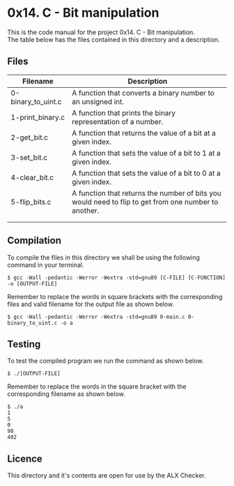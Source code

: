 # 0x14. C - Bit manipulation

This is the code manual for the project 0x14. C - Bit manipulation.  
The table below has the files contained in this directory and a description.  

## Files

|Filename | Description|
|---------|------------|
|0-binary_to_uint.c | A function that converts a binary number to an unsigned int.|
|1-print_binary.c | A function that prints the binary representation of a number.|
|2-get_bit.c | A function that returns the value of a bit at a given index.|
|3-set_bit.c | A function that sets the value of a bit to 1 at a given index.|
|4-clear_bit.c | A function that sets the value of a bit to 0 at a given index.|
|5-flip_bits.c| A function that returns the number of bits you would need to flip to get from one number to another.|
| | |
| | |



## Compilation

To compile the files in this directory we shall be using the following command in your terminal.

```commandline
$ gcc -Wall -pedantic -Werror -Wextra -std=gnu89 [C-FILE] [C-FUNCTION] -o [OUTPUT-FILE]
```

Remember to replace the words in square brackets with the corresponding files and valid filename for the output file as shown below.

```commandline
$ gcc -Wall -pedantic -Werror -Wextra -std=gnu89 0-main.c 0-binary_to_uint.c -o a
```

## Testing
To test the compiled program we run the command as shown below.  

```commandline
$ ./[OUTPUT-FILE]
```

Remember to replace the words in the square bracket with the corresponding filename as shown below.  

```commandline
$ ./a 
1
5
0
98
402
```

## Licence

This directory and it's contents are open for use by the ALX Checker.
